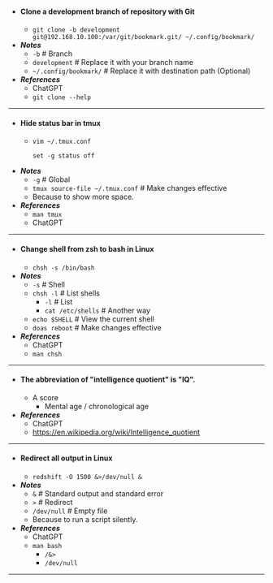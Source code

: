 - #### Clone a development branch of repository with Git
    - `git clone -b development git@192.168.10.100:/var/git/bookmark.git/ ~/.config/bookmark/`
- ***Notes***
    - `-b` # Branch
    - `development` # Replace it with your branch name
    - `~/.config/bookmark/` # Replace it with destination path (Optional)
- ***References***
    - ChatGPT
    - `git clone --help`
- ---
- #### Hide status bar in tmux
    - `vim ~/.tmux.conf`
      ```
      set -g status off
      ```
- ***Notes***
    - `-g` # Global
    - `tmux source-file ~/.tmux.conf` # Make changes effective
    - Because to show more space.
- ***References***
    - `man tmux`
    - ChatGPT
- ---
- #### Change shell from zsh to bash in Linux
    - `chsh -s /bin/bash`
- ***Notes***
    - `-s` # Shell
    - `chsh -l` # List shells
        - `-l` # List
        - `cat /etc/shells` # Another way
    - `echo $SHELL` # View the current shell
    - `doas reboot` # Make changes effective
- ***References***
    - ChatGPT
    - `man chsh`
- ---
- #### The abbreviation of "intelligence quotient" is "IQ".
    - A score
        - Mental age / chronological age
- ***References***
    - ChatGPT
    - https://en.wikipedia.org/wiki/Intelligence_quotient
- ---
- #### Redirect all output in Linux
    - `redshift -O 1500 &>/dev/null &`
- ***Notes***
    - `&` # Standard output and standard error
    - `>` # Redirect
    - `/dev/null` # Empty file
    - Because to run a script silently.
- ***References***
    - ChatGPT
    - `man bash`
        - `/&>`
        - `/dev/null`
- ---
